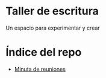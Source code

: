 # Taller de escritura
Un espacio para experimentar y crear
# Índice del repo
- [Minuta de reuniones](reuniones.md)
